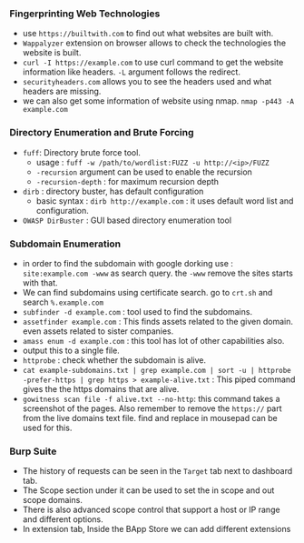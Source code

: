 ### Fingerprinting Web Technologies
- use `https://builtwith.com` to find out what websites are built with.
- `Wappalyzer`  extension on browser allows to check the technologies the website is built.
- `curl -I https://example.com`  to use curl command to get the website information like headers. `-L` argument follows the redirect.
- `securityheaders.com` allows you to see the headers used and what headers are missing.
- we can also get some information of website using nmap. `nmap -p443 -A example.com`
### Directory Enumeration and Brute Forcing
- `fuff`: Directory brute force tool.
	- usage : `fuff -w /path/to/wordlist:FUZZ -u http://<ip>/FUZZ`
	- `-recursion` argument can be used to enable the recursion
	- `-recursion-depth` : for maximum recursion depth
- `dirb` : directory buster, has default configuration
	- basic syntax : `dirb http://example.com` : it uses default word list and configuration. 
- `OWASP DirBuster` : GUI based directory enumeration tool
### Subdomain Enumeration
- in order to find the subdomain with google dorking use : `site:example.com -www` as search query. the `-www` remove the sites starts with that.
- We can find subdomains using certificate search. go to `crt.sh` and search `%.example.com`
- `subfinder -d example.com` : tool used to find the subdomains.
- `assetfinder example.com` : This finds assets related to the given domain. even assets related to sister companies.
- `amass enum -d example.com` : this tool has lot of other capabilities also.
- output this to a single file.
- `httprobe` : check whether the subdomain is alive.
- `cat example-subdomains.txt | grep example.com | sort -u | httprobe -prefer-https | grep https > example-alive.txt` : This piped command gives the the https domains that are alive.
- `gowitness scan file -f alive.txt --no-http`: this command takes a screenshot of the pages. Also remember to remove the `https://` part from the live domains text file. find and replace in mousepad can be used for this.
### Burp Suite
- The history of requests can be seen in the `Target` tab next to dashboard tab.
- The Scope section under it can be used to set the in scope and out scope domains.
- There is also advanced scope control that support a host or IP range and different options.
- In extension tab, Inside the BApp Store we can add different extensions